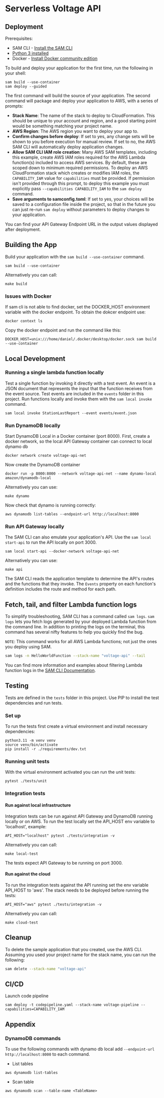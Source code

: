 # Serverless Voltage API


## Deployment

Prerequisites:

* SAM CLI - [Install the SAM CLI](https://docs.aws.amazon.com/serverless-application-model/latest/developerguide/serverless-sam-cli-install.html)
* [Python 3 installed](https://www.python.org/downloads/)
* Docker - [Install Docker community edition](https://hub.docker.com/search/?type=edition&offering=community)

To build and deploy your application for the first time, run the following in your shell:

```shell
sam build --use-container
sam deploy --guided
```

The first command will build the source of your application. The second command will package and deploy your application to AWS, with a series of prompts:

* **Stack Name**: The name of the stack to deploy to CloudFormation. This should be unique to your account and region, and a good starting point would be something matching your project name.
* **AWS Region**: The AWS region you want to deploy your app to.
* **Confirm changes before deploy**: If set to yes, any change sets will be shown to you before execution for manual review. If set to no, the AWS SAM CLI will automatically deploy application changes.
* **Allow SAM CLI IAM role creation**: Many AWS SAM templates, including this example, create AWS IAM roles required for the AWS Lambda function(s) included to access AWS services. By default, these are scoped down to minimum required permissions. To deploy an AWS CloudFormation stack which creates or modifies IAM roles, the `CAPABILITY_IAM` value for `capabilities` must be provided. If permission isn't provided through this prompt, to deploy this example you must explicitly pass `--capabilities CAPABILITY_IAM` to the `sam deploy` command.
* **Save arguments to samconfig.toml**: If set to yes, your choices will be saved to a configuration file inside the project, so that in the future you can just re-run `sam deploy` without parameters to deploy changes to your application.

You can find your API Gateway Endpoint URL in the output values displayed after deployment.

## Building the App

Build your application with the `sam build --use-container` command.

```shell
sam build --use-container
```

Alternatively you can call:

```shell
make build
```

### Issues with Docker

If sam cli is not able to find docker, set the DOCKER_HOST environment variable with the docker endpoint.
To obtain the dokcer endpoint use:

```shell
docker context ls
```

Copy the docker endpoint and run the command like this:

```shell
DOCKER_HOST=unix:///home/daniel/.docker/desktop/docker.sock sam build --use-container
```

## Local Development

### Running a single lambda function locally

Test a single function by invoking it directly with a test event. An event is a JSON document that represents the input that the function receives from the event source. Test events are included in the `events` folder in this project.
Run functions locally and invoke them with the `sam local invoke` command.

```shell
sam local invoke StationLastReport --event events/event.json
```

### Run DynamoDB locally

Start DynamoDB Local in a Docker container (port 8000). First, create a docker network, so the
local API Gateway container can connect to local dynamo db

```shell
docker network create voltage-api-net
```

Now create the DynamoDB container

```shell
docker run -p 8000:8000 --network voltage-api-net --name dynamo-local amazon/dynamodb-local
```

Alternatively you can use:

```shell
make dynamo
```

Now check that dynamo is running correctly:

```shell
aws dynamodb list-tables --endpoint-url http://localhost:8000
```

### Run API Gateway locally

The SAM CLI can also emulate your application's API. Use the `sam local start-api` to run the API locally on port 3000.

```shell
sam local start-api --docker-network voltage-api-net
```

Alternatively you can use:

```shell
make api
```

The SAM CLI reads the application template to determine the API's routes and the functions that they invoke. The `Events` property on each function's definition includes the route and method for each path.


## Fetch, tail, and filter Lambda function logs

To simplify troubleshooting, SAM CLI has a command called `sam logs`. `sam logs` lets you fetch logs generated by your deployed Lambda function from the command line. In addition to printing the logs on the terminal, this command has several nifty features to help you quickly find the bug.

`NOTE`: This command works for all AWS Lambda functions; not just the ones you deploy using SAM.

```bash
sam logs -n HelloWorldFunction --stack-name "voltage-api" --tail
```

You can find more information and examples about filtering Lambda function logs in the [SAM CLI Documentation](https://docs.aws.amazon.com/serverless-application-model/latest/developerguide/serverless-sam-cli-logging.html).

## Testing

Tests are defined in the `tests` folder in this project. Use PIP to install the test dependencies and run tests.

### Set up

To run the tests first create a virtual environment and install necessary dependencies:

```shell
python3.11 -m venv venv
source venv/bin/activate
pip install -r ./requirements/dev.txt
```

### Running unit tests

With the virtual environment activated you can run the unit tests:

```shell
pytest ./tests/unit
```

### Integration tests

#### Run against local infrastructure

Integration tests can be run against API Gateway and DynamoDB running locally or on AWS.
To run the test locally set the API_HOST env variable to 'localhost', example:

```shell
API_HOST="localhost" pytest ./tests/integration -v
```

Alternatively you can call:

```shell
make local-test
```

The tests expect API Gateway to be running on port 3000. 

#### Run against the cloud

To run the integration tests against the API running set the env variable API_HOST to 'aws'. The stack needs to be deployed before running the tests:

```shell
API_HOST="aws" pytest ./tests/integration -v
```

Alternatively you can call:

```shell
make cloud-test
```

## Cleanup

To delete the sample application that you created, use the AWS CLI. Assuming you used your project name for the stack name, you can run the following:

```bash
sam delete --stack-name "voltage-api"
```

## CI/CD

Launch code pipeline

```shell
sam deploy -t codepipeline.yaml --stack-name voltage-pipeline --capabilities=CAPABILITY_IAM
```

## Appendix

### DynamoDB commands

To use the following commands with dynamo db local add `--endpoint-url http://localhost:8000` to each command.

- List tables
```shell
aws dynamodb list-tables
```

- Scan table
```shell
aws dynamodb scan --table-name <TableName>
```
